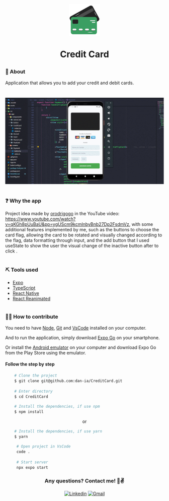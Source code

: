 <div align="center">
  <img src="./assets/icon.png" widht="100px" height="100px">
</div>

<h1 align='center'>
 <p>Credit Card</p>
</h1>

### 📕 About

Application that allows you to add your credit and debit cards.

#

<div align="center">
  <img src="./assets/tela.gif" widht="98%">
</div>

#

### ❓ Why the app

Project idea made by [orodrigogo](https://github.com/orodrigogo) in the YouTube video: https://www.youtube.com/watch?v=qKGh8pUuBaU&pp=ygUScm9kcmlnbyBnb27Dp2FsdmVz, with some additional features implemented by me, such as the buttons to choose the card flag, allowing the card to be rotated and visually changed according to the flag, data formatting through input, and the add button that I used useState to show the user the visual change of the inactive button after to click .

#

### ⛏️ Tools used

- [Expo](https://docs.expo.dev/)
- [TypeScript](https://www.typescriptlang.org/docs/)
- [React Native](https://reactnative.dev/docs/getting-started)
- [React Reanimated](https://www.reanimated2.com/docs/fundamentals/getting-started)

#

### 🤝🏽 How to contribute

You need to have [Node](https://nodejs.org/en/download), [Git](https://git-scm.com/download/win) and [VsCode](https://code.visualstudio.com/download) installed on your computer.

And to run the application, simply download [Expo Go](https://play.google.com/store/apps/details?id=host.exp.exponent&hl=pt_BR&gl=US) on your smartphone.

Or install the [Android emulator](https://developer.android.com/studio?hl=pt-br) on your computer and download Expo Go from the Play Store using the emulator.

#### Follow the step by step

````bash
    # Clone the project
    $ git clone git@github.com:dan-ia/CreditCard.git

    # Enter directory
    $ cd CreditCard
````
````bash
    # Install the dependencies, if use npm
    $ npm install
````
<p align="center">or</p>

````bash
    # Install the dependencies, if use yarn
    $ yarn
````

```` bash
     # Open project in VsCode
     code .

     # Start server
     npx expo start
````
<div align="center">

<h3> Any questions? Contact me! 🩵✌️</h3>

[![Linkedin](https://img.shields.io/badge/Linkedin-1d1e25?style=for-the-badge&logo=linkedin&logoColor=0967c5)](https://www.linkedin.com/in/dan-ia/)
[![Gmail](https://img.shields.io/badge/Gmail-1d1e25?style=for-the-badge&logo=gmail&logoColor=white)](mailto:danieillsilvarv411@gmail.com)


</div>

